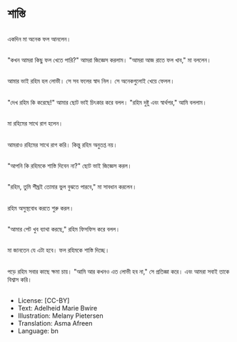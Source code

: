 # শাস্তি

##
একদিন মা অনেক ফল আনলেন।

##
"কখন আমরা কিছু ফল খেতে পারি?" আমরা জিজ্ঞেস করলাম। "আমরা আজ রাতে ফল খাব," মা বললেন।

##
আমার ভাই রহিম হল লোভী। সে সব ফলের স্বাদ নিল। সে অনেকগুলোই খেয়ে ফেলল।

##
"দেখ রহিম কি করেছে!" আমার ছোট ভাই চিৎকার করে বলল। "রহিম দুষ্টু এবং স্বার্থপর," আমি বললাম।

##
মা রহিমের সাথে রাগ হলেন।

##
আমরাও রহিমের সাথে রাগ করি। কিন্তু রহিম অনুতপ্ত নয়।

##
"আপনি কি রহিমকে শাস্তি দিবেন না?" ছোট ভাই জিজ্ঞেস করল।

##
"রহিম, তুমি শীঘ্রই তোমার ভুল বুঝতে পারবে," মা সাবধান করলেন।

##
রহিম অসুস্থবোধ করতে শুরু করল।

##
"আমার পেট খুব ব্যাথা করছে," রহিম ফিসফিস করে বলল।

##
মা জানতেন যে এটা হবে। ফল রহিমকে শাস্তি দিচ্ছে।

##
পড়ে রহিম সবার কাছে ক্ষমা চায়। "আমি আর কখনও এত লোভী হব না," সে প্রতিজ্ঞা করে। এবং আমরা সবাই তাকে বিশ্বাস করি।

##
* License: [CC-BY]
* Text: Adelheid Marie Bwire
* Illustration: Melany Pietersen
* Translation: Asma Afreen
* Language: bn
